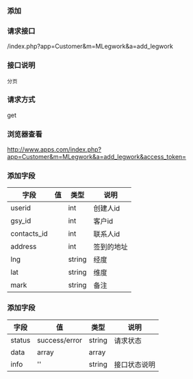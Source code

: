 ### **添加**

### **请求接口**
/index.php?app=Customer&m=MLegwork&a=add_legwork

### **接口说明**
`分页`

### **请求方式**
get

### **浏览器查看**
http://www.apps.com/index.php?app=Customer&m=MLegwork&a=add_legwork&access_token=




### **添加字段**
|字段       |值             |类型     |说明       |
| --------- |--------      |-------- |--------   | 
|userid     |              |int      |创建人id   |    
|gsy_id     |              |int      | 客户id    |
|contacts_id|              | int     | 联系人id   |
|address    |              | int     | 签到的地址 |
|lng        |              | string  |经度       |
|lat       |               | string  | 维度      |
|mark      |               | string  | 备注      |


### **添加字段**
|字段       |值             |类型    |说明           |
| --------- |--------      |--------|--------       |
|status     |success/error |string |请求状态         |
|data       |array         |array  | |
|info       | '' | string | 接口状态说明  |